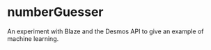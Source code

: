 # numberGuesser
An experiment with Blaze and the Desmos API to give an example of machine learning.

